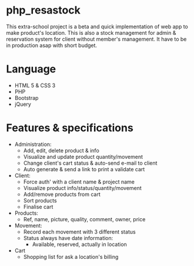 # php_resastock
This extra-school project is a beta and quick implementation of web app to make product's location. This is also a stock management for admin & reservation system for client without member's management. It have to be in production asap with short budget.

# Language
- HTML 5 & CSS 3
- PHP
- Bootstrap
- jQuery

# Features & specifications
- Administration:
	- Add, edit, delete product & info
	- Visualize and update product quantity/movement
	- Change client's cart status & auto-send e-mail to client
	- Auto generate & send a link to print a validate cart
- Client:
	- Force auth' with a client name & project name
	- Visualize product info/status/quantity/movement
	- Add/remove products from cart
	- Sort products
	- Finalise cart
- Products:
	- Ref, name, picture, quality, comment, owner, price
- Movement:
	- Record each movement with 3 different status
	- Status always have date information:
		- Available, reserved, actually in location
- Cart
	- Shopping list for ask a location's billing

